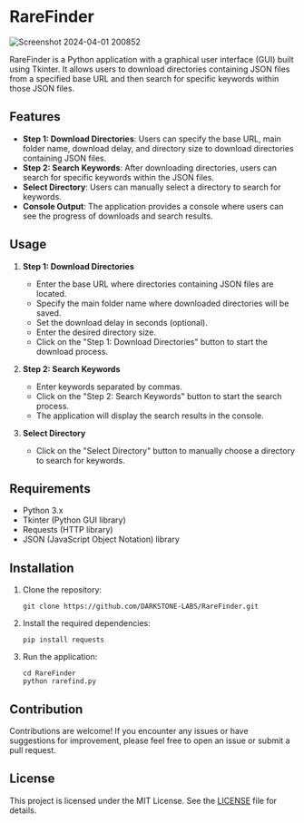 # RareFinder
![Screenshot 2024-04-01 200852](https://github.com/DARKSTONE-LABS/RareFinder/assets/141037846/d538ca0b-65e2-4dd7-8221-21fff994d64f)

RareFinder is a Python application with a graphical user interface (GUI) built using Tkinter. It allows users to download directories containing JSON files from a specified base URL and then search for specific keywords within those JSON files.

## Features

- **Step 1: Download Directories**: Users can specify the base URL, main folder name, download delay, and directory size to download directories containing JSON files.
- **Step 2: Search Keywords**: After downloading directories, users can search for specific keywords within the JSON files.
- **Select Directory**: Users can manually select a directory to search for keywords.
- **Console Output**: The application provides a console where users can see the progress of downloads and search results.

## Usage

1. **Step 1: Download Directories**
   - Enter the base URL where directories containing JSON files are located.
   - Specify the main folder name where downloaded directories will be saved.
   - Set the download delay in seconds (optional).
   - Enter the desired directory size.
   - Click on the "Step 1: Download Directories" button to start the download process.

2. **Step 2: Search Keywords**
   - Enter keywords separated by commas.
   - Click on the "Step 2: Search Keywords" button to start the search process.
   - The application will display the search results in the console.

3. **Select Directory**
   - Click on the "Select Directory" button to manually choose a directory to search for keywords.

## Requirements

- Python 3.x
- Tkinter (Python GUI library)
- Requests (HTTP library)
- JSON (JavaScript Object Notation) library

## Installation

1. Clone the repository:
   ```
   git clone https://github.com/DARKSTONE-LABS/RareFinder.git
   ```
2. Install the required dependencies:
   ```
   pip install requests
   ```
3. Run the application:
   ```
   cd RareFinder
   python rarefind.py
   ```

## Contribution

Contributions are welcome! If you encounter any issues or have suggestions for improvement, please feel free to open an issue or submit a pull request.

## License

This project is licensed under the MIT License. See the [LICENSE](LICENSE) file for details.
